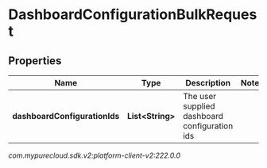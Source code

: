 # DashboardConfigurationBulkRequest


## Properties

| Name | Type | Description | Notes |
| ------------ | ------------- | ------------- | ------------- |
| **dashboardConfigurationIds** | **List&lt;String&gt;** | The user supplied dashboard configuration ids |  |




_com.mypurecloud.sdk.v2:platform-client-v2:222.0.0_
